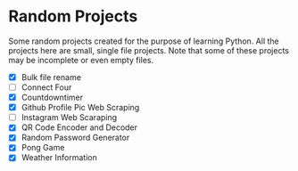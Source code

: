 # Random Projects 

Some random projects created for the purpose of learning Python. All the projects here are small, single file projects. Note that some of these projects may be incomplete or even empty files.

- [x] Bulk file rename 
- [ ] Connect Four
- [x] Countdowntimer
- [x] Github Profile Pic Web Scraping
- [ ] Instagram Web Scaraping 
- [x] QR Code Encoder and Decoder 
- [x] Random Password Generator
- [x] Pong Game
- [x] Weather Information